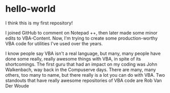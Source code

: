 # hello-world
I think this is my first repository!

I joined GitHub to comment on <a link="https://notepad-plus-plus.org">Notepad ++</a>, then later made some minor edits to <a link="https://github.com/OfficeDev/VBA-content">VBA-Content</a>. Now, I'm trying to create some production-worthy VBA code for utilities I've used over the years.

I know people say VBA isn't a real language, but many, many people have done some really, really awesome things with VBA, in spite of its shortcomings. The first guru that had an impact on my coding was John Walkenbach, way back in the Compuserve days. There are many, many others, too many to name, but there really is a lot you can do with VBA. Two standouts that have really awesome repositories of VBA code are Rob Van Der Woude

